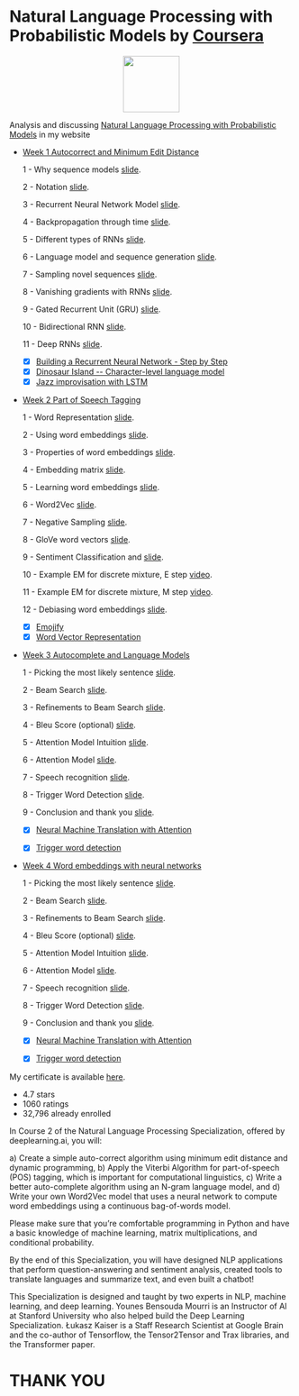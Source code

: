 # Natural Language Processing with Probabilistic Models by [Coursera](https://www.coursera.org/learn/probabilistic-models-in-nlp?)

<p align="center"><img width="100" src="https://mindfieldconsulting.com/wp-content/uploads/2018/07/coursera-logo.png" />  </p>

Analysis and discussing [Natural Language Processing with Probabilistic Models](http://www.armanbehnam.com/about-me/education/nlp-cls-vs/) in my website


- [Week 1 Autocorrect and Minimum Edit Distance](https://github.com/ArmanBehnam/Courses/tree/master/Coursera/Natural%20Language%20Processing%20Specialization/Natural%20Language%20Processing%20with%20Classification/Week%201)

  1 - Why sequence models [slide](https://github.com/ArmanBehnam/Courses/blob/master/Coursera/Sequence%20Models/Week%201/1%20-%20Why%20sequence%20models.pdf).
  
  2 - Notation [slide](https://github.com/ArmanBehnam/Courses/blob/master/Coursera/Sequence%20Models/Week%201/2%20-%20Notation.pdf).
  
  3 - Recurrent Neural Network Model [slide](https://github.com/ArmanBehnam/Courses/blob/master/Coursera/Sequence%20Models/Week%201/3%20-%20Recurrent%20Neural%20Network%20Model.pdf).
  
  4 - Backpropagation through time [slide](https://github.com/ArmanBehnam/Courses/blob/master/Coursera/Sequence%20Models/Week%201/4%20-%20Backpropagation%20through%20time.pdf).
  
  5 - Different types of RNNs [slide](https://github.com/ArmanBehnam/Courses/blob/master/Coursera/Sequence%20Models/Week%201/5%20-%20Different%20types%20of%20RNNs.pdf).
  
  6 - Language model and sequence generation [slide](https://github.com/ArmanBehnam/Courses/blob/master/Coursera/Sequence%20Models/Week%201/6%20-%20Language%20model%20and%20sequence%20generation.pdf).
  
  7 - Sampling novel sequences [slide](https://github.com/ArmanBehnam/Courses/blob/master/Coursera/Sequence%20Models/Week%201/7%20-%20Sampling%20novel%20sequences.pdf). 
  
  8 - Vanishing gradients with RNNs [slide](https://github.com/ArmanBehnam/Courses/blob/master/Coursera/Sequence%20Models/Week%201/8%20-%20Vanishing%20gradients%20with%20RNNs.pdf). 
  
  9 - Gated Recurrent Unit (GRU) [slide](https://github.com/ArmanBehnam/Courses/blob/master/Coursera/Sequence%20Models/Week%201/9%20-%20Gated%20Recurrent%20Unit%20(GRU).pdf).
 
  10 - Bidirectional RNN [slide](https://github.com/ArmanBehnam/Courses/blob/master/Coursera/Sequence%20Models/Week%201/10%20-%20Bidirectional%20RNN.pdf). 
  
  11 - Deep RNNs [slide](https://github.com/ArmanBehnam/Courses/blob/master/Coursera/Sequence%20Models/Week%201/11%20-%20Deep%20RNNs.pdf).
  
  - [x] [Building a Recurrent Neural Network - Step by Step](https://github.com/ArmanBehnam/Courses/tree/master/Coursera/Sequence%20Models/Week%201/Building%20a%20Recurrent%20Neural%20Network%20-%20Step%20by%20Step)
  - [x] [Dinosaur Island -- Character-level language model](https://github.com/ArmanBehnam/Courses/tree/master/Coursera/Sequence%20Models/Week%201/Dinosaur%20Island%20--%20Character-level%20language%20model)
  - [x] [Jazz improvisation with LSTM](https://github.com/ArmanBehnam/Courses/tree/master/Coursera/Sequence%20Models/Week%201/Jazz%20improvisation%20with%20LSTM)
  
- [Week 2 Part of Speech Tagging](https://github.com/ArmanBehnam/Courses/tree/master/Coursera/Natural%20Language%20Processing%20Specialization/Natural%20Language%20Processing%20with%20Classification/Week%202)

  1 - Word Representation [slide](https://github.com/ArmanBehnam/Courses/blob/master/Coursera/Sequence%20Models/Week%202/12%20-%20Word%20Representation.pdf).
  
  2 - Using word embeddings [slide](https://github.com/ArmanBehnam/Courses/blob/master/Coursera/Sequence%20Models/Week%202/13%20-%20Using%20word%20embeddings.pdf).
  
  3 - Properties of word embeddings [slide](https://github.com/ArmanBehnam/Courses/blob/master/Coursera/Sequence%20Models/Week%202/14%20-%20Properties%20of%20word%20embeddings.pdf).
  
  4 -  Embedding matrix [slide](https://github.com/ArmanBehnam/Courses/blob/master/Coursera/Sequence%20Models/Week%202/15%20-%20Embedding%20matrix.pdf).
  
  5 - Learning word embeddings [slide](https://github.com/ArmanBehnam/Courses/blob/master/Coursera/Sequence%20Models/Week%202/16%20-%20Learning%20word%20embeddings.pdf).
  
  6 - Word2Vec [slide](https://github.com/ArmanBehnam/Courses/blob/master/Coursera/Sequence%20Models/Week%202/17%20-%20Word2Vec.pdf).
  
  7 - Negative Sampling [slide](https://github.com/ArmanBehnam/Courses/blob/master/Coursera/Sequence%20Models/Week%202/18%20-%20Negative%20Sampling.pdf). 
  
  8 - GloVe word vectors [slide](https://github.com/ArmanBehnam/Courses/blob/master/Coursera/Sequence%20Models/Week%202/19%20-%20GloVe%20word%20vectors.pdf). 
  
  9 - Sentiment Classification and [slide](https://github.com/ArmanBehnam/Courses/blob/master/Coursera/Sequence%20Models/Week%202/20%20-%20Sentiment%20Classification.pdf).
  
  10 - Example EM for discrete mixture, E step [video](https://www.youtube.com/watch?v=RPkI5qe2_8w&list=PLnyR92sanMAQ8VsEENbGTa8ptRds4FbHN&index=19).
 
  11 - Example EM for discrete mixture, M step [video](https://www.youtube.com/watch?v=9kOW8PjUGF0&list=PLnyR92sanMAQ8VsEENbGTa8ptRds4FbHN&index=20).
  
  12 - Debiasing word embeddings [slide](https://github.com/ArmanBehnam/Courses/blob/master/Coursera/Sequence%20Models/Week%202/21%20-%20Debiasing%20word%20embeddings.pdf).
  
  - [x] [Emojify](https://github.com/ArmanBehnam/Courses/tree/master/Coursera/Sequence%20Models/Week%202/Emojify)
  - [x] [Word Vector Representation](https://github.com/ArmanBehnam/Courses/tree/master/Coursera/Sequence%20Models/Week%202/Word%20Vector%20Representation)
  
- [Week 3 Autocomplete and Language Models](https://github.com/ArmanBehnam/Courses/tree/master/Coursera/Natural%20Language%20Processing%20Specialization/Natural%20Language%20Processing%20with%20Classification/Week%203)

  1 - Picking the most likely sentence [slide](https://github.com/ArmanBehnam/Courses/blob/master/Coursera/Sequence%20Models/Week%203/23%20-%20Picking%20the%20most%20likely%20sentence.pdf).
  
  2 - Beam Search [slide](https://github.com/ArmanBehnam/Courses/blob/master/Coursera/Sequence%20Models/Week%203/24%20-%20Beam%20Search.pdf).
  
  3 - Refinements to Beam Search [slide](https://github.com/ArmanBehnam/Courses/blob/master/Coursera/Sequence%20Models/Week%203/25%20-%20Refinements%20to%20Beam%20Search.pdf).
  
  4 - Bleu Score (optional) [slide](https://github.com/ArmanBehnam/Courses/blob/master/Coursera/Sequence%20Models/Week%203/26%20-%20Bleu%20Score%20(optional).pdf).
  
  5 - Attention Model Intuition [slide](https://github.com/ArmanBehnam/Courses/blob/master/Coursera/Sequence%20Models/Week%203/27%20-%20Attention%20Model%20Intuition.pdf).
  
  6 - Attention Model [slide](https://github.com/ArmanBehnam/Courses/blob/master/Coursera/Sequence%20Models/Week%203/28%20-%20Attention%20Model.pdf).
  
  7 - Speech recognition [slide](https://github.com/ArmanBehnam/Courses/blob/master/Coursera/Sequence%20Models/Week%203/29%20-%20Speech%20recognition.pdf).
  
  8 - Trigger Word Detection [slide](https://github.com/ArmanBehnam/Courses/blob/master/Coursera/Sequence%20Models/Week%203/30%20-%20Trigger%20Word%20Detection.pdf). 
  
  9 - Conclusion and thank you [slide](https://github.com/ArmanBehnam/Courses/blob/master/Coursera/Sequence%20Models/Week%203/31%20-%20Conclusion%20and%20thank%20you.pdf). 
  

  - [x] [Neural Machine Translation with Attention](https://github.com/ArmanBehnam/Courses/tree/master/Coursera/Sequence%20Models/Week%203/Neural%20Machine%20Translation%20with%20Attention)
  - [x] [Trigger word detection](https://github.com/ArmanBehnam/Courses/tree/master/Coursera/Sequence%20Models/Week%203/Trigger%20word%20detection)


- [Week 4 Word embeddings with neural networks](https://github.com/ArmanBehnam/Courses/tree/master/Coursera/Natural%20Language%20Processing%20Specialization/Natural%20Language%20Processing%20with%20Classification/Week%204)

  1 - Picking the most likely sentence [slide](https://github.com/ArmanBehnam/Courses/blob/master/Coursera/Sequence%20Models/Week%203/23%20-%20Picking%20the%20most%20likely%20sentence.pdf).
  
  2 - Beam Search [slide](https://github.com/ArmanBehnam/Courses/blob/master/Coursera/Sequence%20Models/Week%203/24%20-%20Beam%20Search.pdf).
  
  3 - Refinements to Beam Search [slide](https://github.com/ArmanBehnam/Courses/blob/master/Coursera/Sequence%20Models/Week%203/25%20-%20Refinements%20to%20Beam%20Search.pdf).
  
  4 - Bleu Score (optional) [slide](https://github.com/ArmanBehnam/Courses/blob/master/Coursera/Sequence%20Models/Week%203/26%20-%20Bleu%20Score%20(optional).pdf).
  
  5 - Attention Model Intuition [slide](https://github.com/ArmanBehnam/Courses/blob/master/Coursera/Sequence%20Models/Week%203/27%20-%20Attention%20Model%20Intuition.pdf).
  
  6 - Attention Model [slide](https://github.com/ArmanBehnam/Courses/blob/master/Coursera/Sequence%20Models/Week%203/28%20-%20Attention%20Model.pdf).
  
  7 - Speech recognition [slide](https://github.com/ArmanBehnam/Courses/blob/master/Coursera/Sequence%20Models/Week%203/29%20-%20Speech%20recognition.pdf).
  
  8 - Trigger Word Detection [slide](https://github.com/ArmanBehnam/Courses/blob/master/Coursera/Sequence%20Models/Week%203/30%20-%20Trigger%20Word%20Detection.pdf). 
  
  9 - Conclusion and thank you [slide](https://github.com/ArmanBehnam/Courses/blob/master/Coursera/Sequence%20Models/Week%203/31%20-%20Conclusion%20and%20thank%20you.pdf). 
  

  - [x] [Neural Machine Translation with Attention](https://github.com/ArmanBehnam/Courses/tree/master/Coursera/Sequence%20Models/Week%203/Neural%20Machine%20Translation%20with%20Attention)
  - [x] [Trigger word detection](https://github.com/ArmanBehnam/Courses/tree/master/Coursera/Sequence%20Models/Week%203/Trigger%20word%20detection)
  

My certificate is available [here](https://github.com/ArmanBehnam/Courses/blob/master/Coursera/Natural%20Language%20Processing%20Specialization/Natural%20Language%20Processing%20with%20Classification/Coursera%20VFG5JQK5DWVQ.png).

- 4.7 stars
- 1060 ratings
- 32,796 already enrolled

In Course 2 of the Natural Language Processing Specialization, offered by deeplearning.ai, you will:

a) Create a simple auto-correct algorithm using minimum edit distance and dynamic programming,
b) Apply the Viterbi Algorithm for part-of-speech (POS) tagging, which is important for computational linguistics,
c) Write a better auto-complete algorithm using an N-gram language model, and 
d) Write your own Word2Vec model that uses a neural network to compute word embeddings using a continuous bag-of-words model.
 
Please make sure that you’re comfortable programming in Python and have a basic knowledge of machine learning, matrix multiplications, and conditional probability.

By the end of this Specialization, you will have designed NLP applications that perform question-answering and sentiment analysis, created tools to translate languages and summarize text, and even built a chatbot!

This Specialization is designed and taught by two experts in NLP, machine learning, and deep learning. Younes Bensouda Mourri is an Instructor of AI at Stanford University who also helped build the Deep Learning Specialization. Łukasz Kaiser is a Staff Research Scientist at Google Brain and the co-author of Tensorflow, the Tensor2Tensor and Trax libraries, and the Transformer paper.

# THANK YOU

